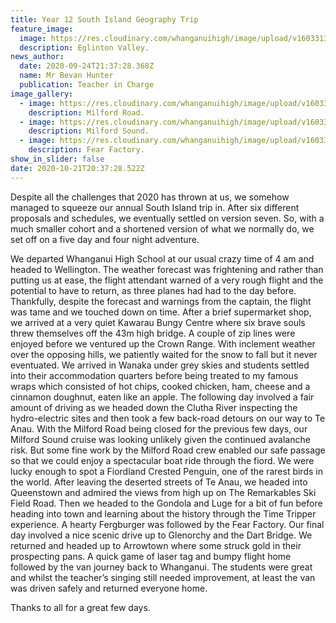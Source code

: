 ```yaml
---
title: Year 12 South Island Geography Trip
feature_image:
  image: https://res.cloudinary.com/whanganuihigh/image/upload/v1603313039/News/Eglinton.jpg
  description: Eglinton Valley.
news_author:
  date: 2020-09-24T21:37:28.368Z
  name: Mr Bevan Hunter
  publication: Teacher in Charge
image_gallery:
  - image: https://res.cloudinary.com/whanganuihigh/image/upload/v1603313087/News/Milford_Road.jpg
    description: Milford Road.
  - image: https://res.cloudinary.com/whanganuihigh/image/upload/v1603313069/News/Milford.jpg
    description: Milford Sound.
  - image: https://res.cloudinary.com/whanganuihigh/image/upload/v1603313104/News/Fear.jpg
    description: Fear Factory.
show_in_slider: false
date: 2020-10-21T20:37:28.522Z
---
```

Despite all the challenges that 2020 has thrown at us, we somehow managed to squeeze our annual South Island trip in. After six different proposals and schedules, we eventually settled on version seven. So, with a much smaller cohort and a shortened version of what we normally do, we set off on a five day and four night adventure. 

We departed Whanganui High School at our usual crazy time of 4 am and headed to Wellington. The weather forecast was frightening and rather than putting us at ease, the flight attendant warned of a very rough flight and the potential to have to return, as three planes had had to the day before. Thankfully, despite the forecast and warnings from the captain, the flight was tame and we touched down on time. After a brief supermarket shop, we arrived at a very quiet Kawarau Bungy Centre where six brave souls threw themselves off the 43m high bridge. A couple of zip lines were enjoyed before we ventured up the Crown Range. With inclement weather over the opposing hills, we patiently waited for the snow to fall but it never eventuated. We arrived in Wanaka under grey skies and students settled into their accommodation quarters before being treated to my famous wraps which consisted of hot chips, cooked chicken, ham, cheese and a cinnamon doughnut, eaten like an apple. The following day involved a fair amount of driving as we headed down the Clutha River inspecting the hydro-electric sites and then took a few back-road detours on our way to Te Anau. With the Milford Road being closed for the previous few days, our Milford Sound cruise was looking unlikely given the continued avalanche risk. But some fine work by the Milford Road crew enabled our safe passage so that we could enjoy a spectacular boat ride through the fiord. We were lucky enough to spot a Fiordland Crested Penguin, one of the rarest birds in the world. After leaving the deserted streets of Te Anau, we headed into Queenstown and admired the views from high up on The Remarkables Ski Field Road. Then we headed to the Gondola and Luge for a bit of fun before heading into town and learning about the history through the Time Tripper experience. A hearty Fergburger was followed by the Fear Factory. Our final day involved a nice scenic drive up to Glenorchy and the Dart Bridge. We returned and headed up to Arrowtown where some struck gold in their prospecting pans. A quick game of laser tag and bumpy flight home followed by the van journey back to Whanganui. The students were great and whilst the teacher’s singing still needed improvement, at least  the van was driven safely and returned everyone home. 

Thanks to all for a great few days.